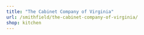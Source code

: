 ```yaml
---
title: "The Cabinet Company of Virginia"
url: /smithfield/the-cabinet-company-of-virginia/
shop: kitchen
---
```

